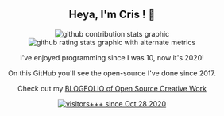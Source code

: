 <h2 align=center>Heya, I'm Cris ! 👋</h3>


<p align=center>
  <img alt="github contribution stats graphic" src=https://github-contribution-stats.vercel.app/api/?username=i5ik>
  <br>
  <img alt="github rating stats graphic with alternate metrics" src="https://github-readme-stats.vercel.app/api?username=i5ik&show_icons=true&theme=blueberry&hide_border=true&count_private=true">
</p>

<p align=center>
  I've enjoyed programming since I was 10, now it's 2020!
<p align=center>
  On this GitHub you'll see the open-source I've done since 2017.
<p align=center>
  Check out my <a href=https://github.com/i5ik/Blogfolio>BLOGFOLIO of Open Source Creative Work</a>
<p align=center>
  <a href=https://hits.seeyoufarm.com target=_blank><img alt="visitors+++ since Oct 28 2020" src=https://hits.seeyoufarm.com/api/count/incr/badge.svg?url=https%3A%2F%2Fgithub.com%2Fc9fe&count_bg=%2379C83D&title_bg=%23555555&icon=&icon_color=%23E7E7E7&title=%28today%2Ftotal%29%20visitors%2B%2B%2B%20since%20Oct%2028%202020&edge_flat=false>
</p>
